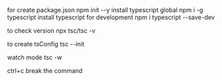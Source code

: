 for create package.json             npm init --y
install typescript  global          npm i -g typescript 
install typescript for development  npm i typescript --save-dev


to check version    npx tsc/tsc -v

to create tsConfig   tsc --init


watch mode    tsc -w

ctrl+c break the command
